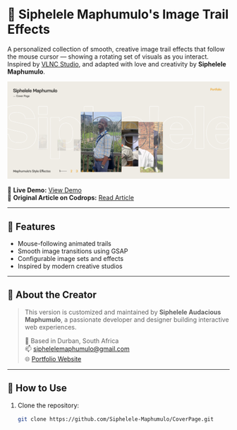 # 🎨 Siphelele Maphumulo's Image Trail Effects

A personalized collection of smooth, creative image trail effects that follow the mouse cursor — showing a rotating set of visuals as you interact. Inspired by [VLNC Studio](http://www.vlnc.studio), and adapted with love and creativity by **Siphelele Maphumulo**.

![Siphelele's Image Trail Effects](https://raw.githubusercontent.com/Siphelele-Maphumulo/CoverPage/refs/heads/main/Screenshot.png)

🧪 **Live Demo:** [View Demo](https://siphelele-maphumulo.github.io/CoverPage/index2.html)  
📝 **Original Article on Codrops:** [Read Article](https://siphelele-maphumulo.github.io/CoverPage/)

---

## 🚀 Features

- Mouse-following animated trails
- Smooth image transitions using GSAP
- Configurable image sets and effects
- Inspired by modern creative studios

---

## 👤 About the Creator

> This version is customized and maintained by **Siphelele Audacious Maphumulo**, a passionate developer and designer building interactive web experiences.  
>
> 📍 Based in Durban, South Africa  
> 📫 [siphelelemaphumulo@gmail.com](mailto:siphelelemaphumulo@gmail.com)  
> 🌐 [Portfolio Website](https://siphelele-maphumulo.github.io/Portfolio/)

---

## 🔧 How to Use

1. Clone the repository:
   ```bash
   git clone https://github.com/Siphelele-Maphumulo/CoverPage.git
